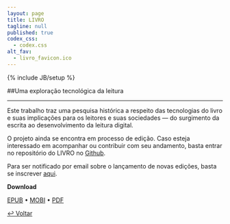 ```yaml
---
layout: page
title: LIVRO
tagline: null
published: true
codex_css: 
  - codex.css
alt_fav: 
  - livro_favicon.ico
---
```


{% include JB/setup %}

##Uma exploração tecnológica da leitura

---

Este trabalho traz uma pesquisa histórica a respeito das tecnologias do livro e suas implicações para os leitores e suas sociedades — do surgimento da escrita ao desenvolvimento da leitura digital.

O projeto ainda se encontra em processo de edição. Caso esteja interessado em acompanhar ou contribuir com seu andamento, basta entrar no repositório do LIVRO no [Github](https://github.com/dfosco/LIVRO). 

Para ser notificado por email sobre o lançamento de novas edições, basta se inscrever [aqui](http://eepurl.com/NisaH "Notification Sign-up").

**Download**

[EPUB](http://cl.ly/UhXv) • [MOBI](http://cl.ly/UhPg) • [PDF](http://cl.ly/UY5V)


[&#8617; Voltar](../ "Back")